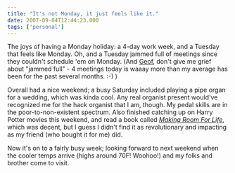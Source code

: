 ```yaml
---
title: "It's not Monday, it just feels like it."
date: 2007-09-04T12:44:23.000
tags: ['personal']
---
```


The joys of having a Monday holiday: a 4-day work week, and a Tuesday that feels like Monday. Oh, and a Tuesday jammed full of meetings since they couldn't schedule 'em on Monday. (And [Geof](http://gfmorris.net), don't give me grief about "jammed full" - 4 meetings today is waaay more than my average has been for the past several months. :-) )

Overall had a nice weekend; a busy Saturday included playing a pipe organ for a wedding, which was kinda cool. Any real organist present would've recognized me for the hack organist that I am, though. My pedal skills are in the poor-to-non-existent spectrum. Also finished catching up on Harry Potter movies this weekend, and read a book called _[Making Room For Life](http://www.amazon.com/Making-Room-Life-Lifestyles-Relationships/dp/0310250161/ref=pd_bbs_sr_1/104-5447859-1897506?ie=UTF8&s=books&qid=1188909757&sr=8-1)_, which was decent, but I guess I didn't find it as revolutionary and impacting as my friend (who bought it for me) did.

Now it's on to a fairly busy week; looking forward to next weekend when the cooler temps arrive (highs around 70F! Woohoo!) and my folks and brother come to visit.
